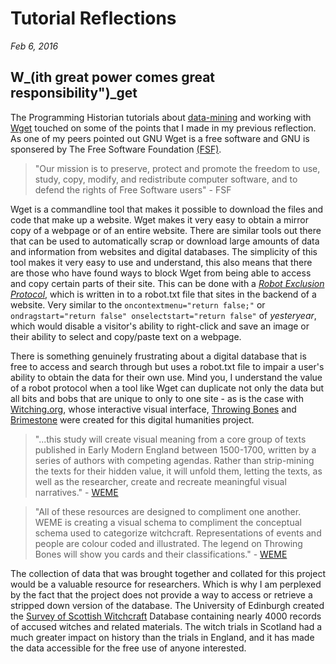 # Tutorial Reflections
_Feb 6, 2016_

## W_(ith great power comes great responsibility")_get

The Programming Historian tutorials about [data-mining](http://programminghistorian.org/lessons/data-mining-the-internet-archive) and working with [Wget](http://programminghistorian.org/lessons/automated-downloading-with-wget) touched on some of the points that I made in my previous reflection. As one of my peers pointed out GNU Wget is a free software and GNU is sponsered by The Free Software Foundation [(FSF)](http://www.fsf.org/).
>"Our mission is to preserve, protect and promote the freedom to use, study, copy, modify, and redistribute computer software, and to defend the rights of Free Software users" - FSF

Wget is a commandline tool that makes it possible to download the files and code that make up a website. Wget makes it very easy to obtain a mirror copy of a webpage or of an entire website. There are similar tools out there that can be used to automatically scrap or download large amounts of data and information from websites and digital databases. The simplicity of this tool makes it very easy to use and understand, this also means that there are those who have found ways to block Wget from being able to access and copy certain parts of their site. This can be done with a [_Robot Exclusion Protocol_](http://www.robotstxt.org/robotstxt.html), which is written in to a robot.txt file that sites in the backend of a website. Very similar to the `oncontextmenu="return false;"` or `ondragstart="return false" onselectstart="return false"` of _yesteryear_, which would disable a visitor's ability to right-click and save an image or their ability to select and copy/paste text on a webpage.

There is something genuinely frustrating about a digital database that is free to access and search through but uses a robot.txt file to impair a user's ability to obtain the data for their own use. Mind you, I understand the value of a robot protocol when a tool like Wget can duplicate not only the data but all bits and bobs that are unique to only to one site - as is the case with [Witching.org](http://witching.org/), whose interactive visual interface, [Throwing Bones](http://witching.org/throwing-bones/) and [Brimestone](http://witching.org/brimstone/) were created for this digital humanities project.

>"...this study will create visual meaning from a core group of texts published in Early Modern England between 1500-1700, written by a series of authors with competing agendas. Rather than strip-mining the texts for their hidden value, it will unfold them, letting the texts, as well as the researcher, create and recreate meaningful visual narratives." - [WEME](http://witching.org/content/scope-and-objectives)

>"All of these resources are designed to compliment one another. WEME is creating a visual schema to compliment the conceptual schema used to categorize witchcraft. Representations of events and people are colour coded and illustrated. The legend on Throwing Bones will show you cards and their classifications." - [WEME](http://witching.org/content/tutorial)

The collection of data that was brought together and collated for this project would be a valuable resource for researchers. Which is why I am perplexed by the fact that the project does not provide a way to access or retrieve a stripped down version of the database. The University of Edinburgh created the [Survey of Scottish Witchcraft](http://webdb.ucs.ed.ac.uk/witches/) Database containing nearly 4000 records of accused witches and related materials. The witch trials in Scotland had a much greater impact on history than the trials in England, and it has made the data accessible for the free use of anyone interested. 

